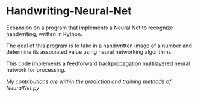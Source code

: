 # Handwriting-Neural-Net
Expansion on a program that implements a Neural Net to recognize handwriting, written in Python.

The goal of this program is to take in a handwritten image of a number and determine its associated value using neural networking algorithms.

This code implements a feedforward backpropagation multilayered neural network for processing.

*My contributions are within the prediction and training methods of NeuralNet.py*
